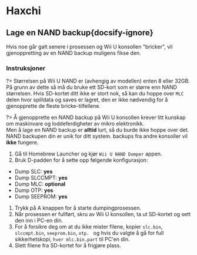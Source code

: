 # Haxchi

## Lage en NAND backup{docsify-ignore}

Hvis noe går galt senere i prosessen og Wii U konsollen "bricker", vil gjenoppretting av en NAND backup muligens fikse den.

### Instruksjoner

?> Størrelsen på Wii U NAND er (avhengig av modellen) enten 8 eller 32GB. På grunn av dette så må du bruke ett SD-kort som er større enn NAND størrelsen. Hvis SD-kortet ditt ikke er stort nok, så kan du hoppe over `MLC` delen hvor spilldata og saves er lagret, den er ikke nødvendig for å gjenopprette de fleste bricke-tilfellene.

?> Å gjenopprette en NAND backup på Wii U konsollen krever litt kunskap om maskinvare og loddeferdigheter av mikro elektronikk. <br>Men å lage en NAND backup er **alltid** lurt, så du burde ikke hoppe over det. <br>NAND backupen din er unik for ditt system. backups fra andre konsoller vil **ikke** fungere.

1. Gå til Homebrew Launcher og kjør `Wii U NAND Dumper` appen.
1. Bruk D-padden for å sette opp følgende konfigurasjon:
 - Dump SLC: **yes**
 - Dump SLCCMPT: **yes**
 - Dump MLC: **optional**
 - Dump OTP: **yes**
 - Dump SEEPROM: **yes**
1. Trykk på A knappen for å starte dumpingprosessen.
1. Når prosessen er fullført, skru av Wii U konsollen, ta ut SD-kortet og sett den inn i PC-en din.
1. For å forsikre deg om at du ikke mister filene, kopier `slc.bin`, `slccmpt.bin`, `seeprom.bin`, `otp. ` og hvis du valgte å gå for full sikkerhetskopi, `hver mlc.bin.part` til PC'en din.
1. Slett filene fra SD-kortet for å frigjøre plass.